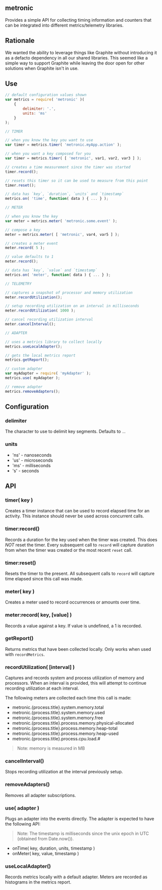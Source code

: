 ## metronic
Provides a simple API for collecting timing information and counters that can be integrated into different metrics/telemetry libraries.

## Rationale
We wanted the ability to leverage things like Graphite without introducing it as a defacto dependency in all our shared libraries. This seemed like a simple way to support Graphite while leaving the door open for other solutions when Graphite isn't in use.

## Use

```javascript
// default configuration values shown
var metrics = require( 'metronic' )(
	{
		delimiter: '.',
		units: 'ms'
	}
);

// TIMER

// when you know the key you want to use
var timer = metrics.timer( 'metronic.myApp.action' );

// when you want a key composed for you
var timer = metrics.timer( [ 'metronic', var1, var2, var3 ] );

// creates a time measurement since the timer was started
timer.record();

// resets this timer so it can be used to measure from this point
timer.reset();

// data has `key`, `duration`, `units` and `timestamp`
metrics.on( 'time', function( data ) { ... } );

// METER

// when you know the key
var meter = metrics.meter( 'metronic.some.event' );

// compose a key
meter = metrics.meter( [ 'metronic', var4, var5 ] );

// creates a meter event
meter.record( 5 );

// value defaults to 1
meter.record();

// data has `key`, `value` and `timestamp`
metrics.on( 'meter', function( data ) { ... } );

// TELEMETRY

// captures a snapshot of processor and memory utilization
meter.recordUtilization();

// setup recording utilization on an interval in milliseconds
meter.recordUtilization( 1000 );

// cancel recording utilization interval
meter.cancelInterval();

// ADAPTER

// uses a metrics library to collect locally
metrics.useLocalAdapter();

// gets the local metrics report
metrics.getReport();

// custom adapter
var myAdapter = require( 'myAdapter' );
metrics.use( myAdapter );

// remove adapter
metrics.removeAdapters();
```

## Configuration

### delimiter
The character to use to delimit key segments. Defaults to `.`.

### units

 * 'ns' - nanoseconds
 * 'us' - microseconds
 * 'ms' - milliseconds
 * 's' - seconds

## API

### timer( key )
Creates a timer instance that can be used to record elapsed time for an activity. This instance should never be used across concurrent calls.

### timer:record()
Records a duration for the key used when the timer was created. This does _NOT_ reset the timer. Every subsequent call to `record` will capture duration from when the timer was created or the most recent `reset` call.

### timer:reset()
Resets the timer to the present. All subsequent calls to `record` will capture time elapsed since this call was made.

### meter( key )
Creates a meter used to record occurrences or amounts over time.

### meter:record( key, [value] )
Records a value against a key. If value is undefined, a 1 is recorded.

### getReport()
Returns metrics that have been collected locally. Only works when used with `recordMetrics`.

### recordUtilization( [interval] )
Captures and records system and process utilization of memory and processors. When an interval is provided, this will attempt to continue recording utilization at each interval.

The following meters are collected each time this call is made:

 * metronic.{process.title}.system.memory.total
 * metronic.{process.title}.system.memory.used
 * metronic.{process.title}.system.memory.free
 * metronic.{process.title}.process.memory.physical-allocated
 * metronic.{process.title}.process.memory.heap-total
 * metronic.{process.title}.process.memory.heap-used
 * metronic.{process.title}.process.cpu.load.#

> Note: memory is measured in MB

### cancelInterval()
Stops recording utilization at the interval previously setup.

### removeAdapters()
Removes all adapter subscriptions.

### use( adapter )
Plugs an adapter into the events directly. The adapter is expected to have the following API:

> Note: The timestamp is milliseconds since the unix epoch in UTC (obtained from Date.now()).

 * onTime( key, duration, units, timestamp )
 * onMeter( key, value, timestamp )

### useLocalAdapter()
Records metrics locally with a default adapter. Meters are recorded as histograms in the metrics report.
